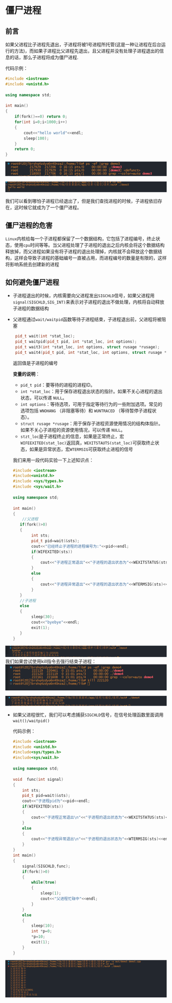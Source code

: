 # 僵尸进程

## 前言

如果父进程比子进程先退出，子进程将被1号进程所托管(这是一种让进程在后台运行的方法)，而如果子进程比父进程先退出，且父进程并没有处理子进程退出的信息的话，那么子进程将成为僵尸进程.

代码示例：

~~~cpp
#include <iostream>
#include <unistd.h>

using namespace std;

int main()
{
    if(fork()==0) return 0;
    for(int i=0;i<1000;i++)
    {
        cout<<"hello world"<<endl;
        sleep(100);
    }
    return 0;
}
~~~

![Alt text](image-20231226161539539.png)

![Alt text](image-20231226161609570.png)

我们可以看到哪怕子进程已经退出了，但是我们查找进程的时候，子进程依旧存在，这时候它就成为了一个僵尸进程。

## 僵尸进程的危害

`Linux`内核给每一个子进程都保留了一个数据结构，它包括了进程编号，终止状态，使用`cpu`时间等等。当父进程处理了子进程的退出之后内核会将这个数据结构释放掉，而父进程如果没有将子进程的退出处理掉，内核就不会释放这个数据结构，这样会导致子进程的基础编号一直被占用，而进程编号的数量是有限的，这样将影响系统去创建新的进程

## 如何避免僵尸进程

- 子进程退出的时候，内核需要向父进程发出`SIGCHLD`信号，如果父进程用`signal(SIGCHLD,SIG_INT)`来表示对子进程的退出不做处理，内核将自动释放子进程的数据结构

- 父进程通过`wait/waitpid`函数等待子进程结束，子进程退出前，父进程将被阻塞

  ~~~cpp
   pid_t wait(int *stat_loc);
   pid_t waitpid(pid_t pid, int *stat_loc, int options);
   pid_t wait3(int *stat_loc, int options, struct rusage *rusage);
   pid_t wait4(pid_t pid, int *stat_loc, int options, struct rusage *rusage);
  ~~~

  返回值是子进程的编号

  **变量的说明**：

  - `pid_t pid`：要等待的进程的进程ID。
  - `int *stat_loc`：用于保存进程退出状态的指针。如果不关心进程的退出状态，可以传递 `NULL`。
  - `int options`：等待选项，可用于指定等待行为的一些附加选项。常见的选项包括 `WNOHANG` （非阻塞等待）和 `WUNTRACED` （等待暂停子进程状态）。
  - `struct rusage *rusage`：用于保存子进程资源使用情况的结构体指针。如果不关心子进程的资源使用情况，可以传递 `NULL`。
  - `stzt_loc`是子进程终止的信息，如果是正常终止，宏`WIFEEXITED(stat_loc)`返回真，`WEXITSTAUTS(stat_loc)`可获取终止状态，如果是异常状态，宏`WTERMSIG`可获取终止进程的信号

  我们来用一段代码实验一下上述知识点：

  ~~~cpp
  #include <iostream>
  #include<unistd.h>
  #include <sys/types.h>
  #include <sys/wait.h>
  
  using namespace std;
  
  int main()
  {
      //父进程
     if(fork()>0)
     {
          int sts;
          pid_t pid=wait(&sts);
          cout<<"已经终止子进程的进程编号为:"<<pid<<endl;
          if(WIFEXITED(sts))
          {
              cout<<"子进程正常退出"<<"子进程的退出状态为"<<WEXITSTATUS(sts)<<endl;
          }
          else
          {
              cout<<"子进程异常退出"<<"子进程的退出状态为"<<WTERMSIG(sts)<<endl;
          }   
     }
     //子进程
     else
     {
          sleep(30);
          cout<<"byebye"<<endl;
          exit(1);
     }
  }
  ~~~

![Alt text](image-20231227145602501.png)
我们如果尝试使用kill指令去强行结束子进程：
![Alt text](image-20231227150208275.png)

![Alt text](image-20231227150225217.png)

- 如果父进程很忙，我们可以考虑捕获`SIGCHLD`信号，在信号处理函数里面调用`wait()/waitpid()`

  代码示例：

  ~~~cpp
  #include <iostream>
  #include <unistd.h>
  #include<sys/types.h>
  #include<sys/wait.h>
  
  using namespace std;
  
  void  func(int signal)
  {
      int sts;
      pid_t pid=wait(&sts);
      cout<<"子进程pid为"<<pid<<endl;
      if(WIFEXITED(sts))
      {
          cout<<"子进程正常退出\n"<<"子进程的退出状态为"<<WEXITSTATUS(sts)<<endl;
      }
      else
      { 
          cout<<"子进程异常退出\n"<<"子进程的退出状态为"<<WTERMSIG(sts)<<endl;
      }   
  }
  int main()
  {
      signal(SIGCHLD,func);
      if(fork()>0)
      {
          while(true)
          {
              sleep(1);
              cout<<"父进程忙碌中"<<endl;
          }
      }
      else
      {
          sleep(10);
          int *p=0;
          *p=10;
          exit(1);
      }
  }
  ~~~

![Alt text](image-20231227153514815.png)
